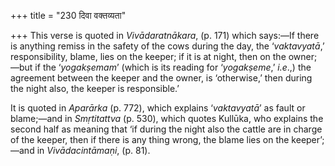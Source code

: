 +++
title = "230 दिवा वक्तव्यता"

+++
This verse is quoted in *Vivādaratnākara*, (p. 171) which says:—If there
is anything remiss in the safety of the cows during the day, the
‘*vaktavyatā*,’ responsibility, blame, lies on the keeper; if it is at
night, then on the owner;—but if the ‘*yogakṣemam*’ (which is its
reading for ‘*yogakṣeme*,’ *i.e*.,) the agreement between the keeper and
the owner, is ‘otherwise,’ then during the night also, the keeper is
responsible.’

It is quoted in *Aparārka* (p. 772), which explains ‘*vaktavyatā*’ as
fault or blame;—and in *Smṛtitattva* (p. 530), which quotes Kullūka, who
explains the second half as meaning that ‘if during the night also the
cattle are in charge of the keeper, then if there is any thing wrong,
the blame lies on the keeper’;—and in *Vivādacintāmaṇi*, (p. 81).


